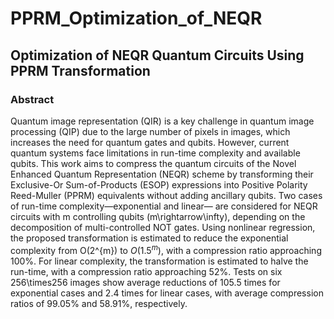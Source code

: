 # PPRM_Optimization_of_NEQR
## Optimization of NEQR Quantum Circuits Using PPRM Transformation

### Abstract

Quantum image representation (QIR) is a key challenge in quantum image processing (QIP) due to the large number of pixels in images, which increases the need for quantum gates and qubits. However, current quantum systems face limitations in run-time complexity and available qubits. This work aims to compress the quantum circuits of the Novel Enhanced Quantum Representation (NEQR) scheme by transforming their Exclusive-Or Sum-of-Products (ESOP) expressions into Positive Polarity Reed-Muller (PPRM) equivalents without adding ancillary qubits. Two cases of run-time complexity—exponential and linear— are considered for NEQR circuits with m controlling qubits (m\rightarrow\infty), depending on the decomposition of multi-controlled NOT gates. Using nonlinear regression, the proposed transformation is estimated to reduce the exponential complexity from O(2^{m}) to $O(1.5^{m})$, with a compression ratio approaching 100%. For linear complexity, the transformation is estimated to halve the run-time, with a compression ratio approaching 52%. Tests on six 256\times256 images show average reductions of 105.5 times for exponential cases and 2.4 times for linear cases, with average compression ratios of 99.05% and 58.91%, respectively.
